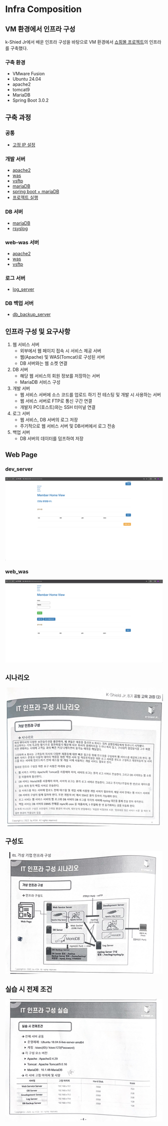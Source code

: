 # Infra Composition

## VM 환경에서 인프라 구성
k-Shied Jr에서 배운 인프라 구성을 바탕으로 VM 환경에서 [쇼핑몰 프로젝트](https://github.com/wlsdud0/java-spring-project-v2)의 인프라를 구축했다.

### 구축 환경
- VMware Fusion
- Ubuntu 24.04
- apache2
- tomcat9
- MariaDB
- Spring Boot 3.0.2

## 구축 과정
### 공통
- [고정 IP 설정](./인프라-구성/0.%20(공통)고정IP설정.md)
### 개발 서버
- [apache2](./인프라-구성/1.%20dev_server/1.%20apache2.md)
- [was](./인프라-구성/1.%20dev_server/2.%20was.md)
- [vsftp](./인프라-구성/1.%20dev_server/3.%20vsftp.md)
- [mariaDB](./인프라-구성/1.%20dev_server/4.%20mariaDB.md)
- [spring boot + mariaDB](./인프라-구성/1.%20dev_server/5.%20spring%20boot%20+%20mariaDB.md)
- [프로젝트 실행](./인프라-구성/1.%20dev_server/6.%20프로젝트%20실행.md)
### DB 서버
- [mariaDB](./인프라-구성/2.%20db_server/1.%20mariaDB.md)
- [rsyslog](./인프라-구성/2.%20db_server/2.%20rsyslog%20설정.md)
### web-was 서버
- [apache2](./인프라-구성/3.%20web_was/1.%20apache2.md)
- [was](./인프라-구성/3.%20web_was/2.%20was.md)
- [vsftp](./인프라-구성/3.%20web_was/3.%20vsftp.md)
### 로그 서버
- [log_server](./인프라-구성/4.%20log_server/1.%20log_server.md)
### DB 백업 서버
- [db_backup_server](./인프라-구성/5.%20db_backup_server/1.%20db_backup_server.md)


## 인프라 구성 및 요구사항
1. 웹 서비스 서버 
   - 외부에서 웹 페이지 접속 시 서비스 제공 서버
   - 웹(Apache) 및 WAS(Tomcat)로 구성된 서버
   - DB 서버와는 웹 소켓 연결
2. DB 서버
   - 해당 웹 서비스의 회원 정보를 저장하는 서버
   - MariaDB 서비스 구성
3. 개발 서버
   - 웹 서비스 서버에 소스 코드를 업로드 하기 전 테스팅 및 개발 시 사용하는 서버
   - 웹 서비스 서버로 FTP로 통신 구간 연결
   - 개발자 PC(호스트)와는 SSH 터미널 연결
4. 로그 서버
   - 웹 서비스, DB 서버의 로그 저장
   - 주기적으로 웹 서비스 서버 및 DB서버에서 로그 전송
5. 백업 서버
   - DB 서버의 데이터를 덤프하여 저장

## Web Page
### dev_server
![Web Page](./인프라-구성/img/execution_dev.png)
### web_was
![Web Page](./인프라-구성/img/execution_was.png)


## 시나리오
![시나리오](./인프라-구성/img/시나리오.jpg)

## 구성도
![구성도](./인프라-구성/img/구성도.jpg)

## 실습 시 전제 조건
![실습 시 전제 조건](./인프라-구성/img/전제조건.jpg)
